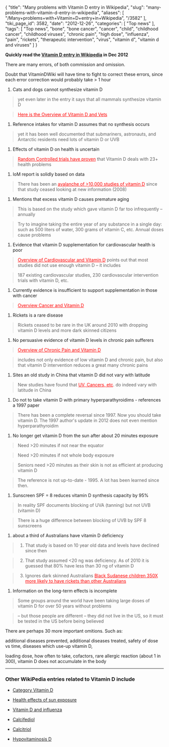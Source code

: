 {
    "title": "Many problems with Vitamin D entry in Wikipedia",
    "slug": "many-problems-with-vitamin-d-entry-in-wikipedia",
    "aliases": [
        "/Many+problems+with+Vitamin+D+entry+in+Wikipedia",
        "/3582"
    ],
    "tiki_page_id": 3582,
    "date": "2012-12-26",
    "categories": [
        "Top news"
    ],
    "tags": [
        "Top news",
        "bone",
        "bone cancer",
        "cancer",
        "child",
        "childhood cancer",
        "childhood viruses",
        "chronic pain",
        "high dose",
        "influenza",
        "pain",
        "rickets",
        "therapeutic intervention",
        "virus",
        "vitamin d",
        "vitamin d and viruses"
    ]
}


**Quickly read the [Vitamin D entry in Wikipedia](http://en.wikipedia.org/wiki/Vitamin_D) in Dec 2012** 

There are many errors, of both commission and omission.

Doubt that VitaminDWiki will have time to fight to correct these errors, since each error correction would probably take > 1 hour

1. Cats and dogs cannot synthesize vitamin D

> yet even later in the entry it says that all mammals synthesize vitamin D

> <a href="/posts/here-is-the-overview-of-vitamin-d-and-vets" style="color: red; text-decoration: underline;" title="This link has an unknown page_id: 17">Here is the Overview of Vitamin D and Vets</a>

1. Reference intakes for vitamin D assumes that no synthesis occurs

> yet it has been well documented that submariners, astronauts, and Antarctic residents need lots of vitamin D or UVB

1. Effects of vitamin D on health is uncertain

> <a href="/posts/random-controlled-trials-have-proven" style="color: red; text-decoration: underline;" title="This link has an unknown page_id: 1336">Random Controlled trials have proven</a> that Vitamin D deals with 23+ health problems 

1. IoM report is solidly based on data

> There has been an <a href="/posts/avalanche-of-10000-studies-of-vitamin-d" style="color: red; text-decoration: underline;" title="This link has an unknown page_id: 2421">avalanche of >10,000 studies of vitamin D</a> since that study ceased looking at new information (2008)

1. Mentions that excess vitamin D causes premature aging

> This is based on the study which gave vitamin D far too infrequently – annually

> Try to imagine taking the entire year of any substance in a single day: such as 500 liters of water, 300 grams of vitamin C, etc.  Annual doses cause problems

1. Evidence that vitamin D supplementation for cardiovascular health is poor

> <a href="/posts/overview-of-cardiovascular-and-vitamin-d" style="color: red; text-decoration: underline;" title="This link has an unknown page_id: 17">Overview of Cardiovascular and Vitamin D</a> points out that most studies did not use enough vitamin D – it includes

> 187 existing cardiovascular studies, 230 cardiovascular intervention trials with vitamin D, etc.

1. Currently evidence is insufficient to support supplementation in those with cancer

> <a href="/posts/overview-cancer-and-vitamin-d" style="color: red; text-decoration: underline;" title="This link has an unknown page_id: 931">Overview Cancer and Vitamin D</a> 

1. Rickets is a rare disease

> Rickets ceased to be rare in the UK around 2010 with dropping vitamin D levels  and more dark skinned citizens 

1. No persuasive evidence of vitamin D levels in chronic pain sufferers

> <a href="/posts/overview-of-chronic-pain-and-vitamin-d" style="color: red; text-decoration: underline;" title="This link has an unknown page_id: 2462">Overview of Chronic Pain and Vitamin D</a> 

> includes not only evidence of low vitamin D and chronic pain, but also that vitamin D intervention reduces a great many chronic pains

1. Sites an old study in China that vitamin D did not vary with latitude

> New studies have found that <a href="/posts/uv-cancers-etc" style="color: red; text-decoration: underline;" title="This link has an unknown page_id: 404">UV, Cancers, etc</a>. do indeed vary with latitude in China

1. Do not to take vitamin D with primary hyperparathyroidims - references a 1997 paper

> There has been a complete reversal since 1997. Now you should take vitamin D. The 1997 author's update in 2012 does not even mention  hyperparathyroidim

1. No longer get vitamin D from the sun after about 20 minutes exposure

> Need >20 minutes if not near the equator

> Need >20 minutes if not whole body exposure

> Seniors need >20 minutes as their skin is not as efficient at producing vitamin D

> The reference is not up-to-date - 1995.  A lot has been learned since then.

1. Sunscreen SPF = 8 reduces vitamin D synthesis capacity by 95%

> In reality SPF documents blocking of UVA (tanning) but not UVB (vitamin D)

> There is a huge difference between blocking of UVB by SPF 8 sunscreens

1. about a third of Australians have vitamin D deficiency

> 1) That study is based on 10 year old data and levels have declined since then

> 2) That study assumed <20 ng was deficiency.  As of 2010 it is guessed that 80% have less than 30 ng of vitamin D

> 3) Ignores dark skinned Australians <a href="/posts/black-sudanese-children-350x-more-likely-to-have-rickets-than-other-australians" style="color: red; text-decoration: underline;" title="This link has an unknown page_id: 2322">Black Sudanese children 350X more likely to have rickets than other Australians</a>

1. Information on the long-term effects is incomplete

> Some groups around the world have been taking large doses of vitamin D for over 50 years without problems

> – but those people are different – they did not live in the US, so it must be tested in the US before being believed

There are perhaps 30 more important omitions.  Such as:

additional diseases prevented, additional diseases treated, safety of dose vs time, diseases which use-up vitamin D, 

loading dose, how often to take, cofactors, rare allergic reaction (about 1 in 300), vitamin D does not accumulate in the body

---

### Other WikiPedia entries related to Vitamin D include

* [Category Vitamin D](http://en.wikipedia.org/wiki/Category:Vitamin_D)

* [Health effects of sun exposure](http://en.wikipedia.org/wiki/Health_effects_of_sun_exposure)

* [Vitamin D and influenza](http://en.wikipedia.org/wiki/Vitamin_D_and_influenza)

* [Calcifediol](http://en.wikipedia.org/wiki/Calcifediol)

* [Calcitriol](http://en.wikipedia.org/wiki/Calcitriol)

* [Hypovitaminosis D](http://en.wikipedia.org/wiki/Hypovitaminosis_D)